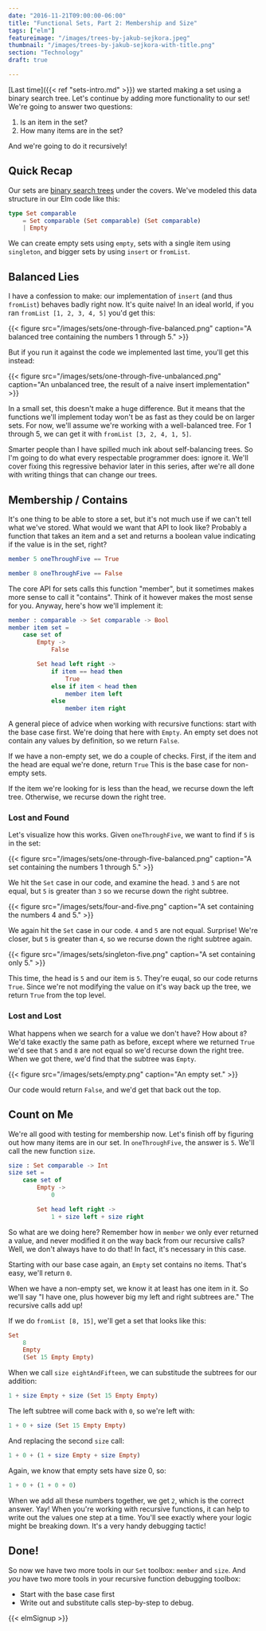 ```yaml
---
date: "2016-11-21T09:00:00-06:00"
title: "Functional Sets, Part 2: Membership and Size"
tags: ["elm"]
featureimage: "/images/trees-by-jakub-sejkora.jpeg"
thumbnail: "/images/trees-by-jakub-sejkora-with-title.png"
section: "Technology"
draft: true

---
```


[Last time]({{< ref "sets-intro.md" >}}) we started making a set using a binary search tree.
Let's continue by adding more functionality to our set!
We're going to answer two questions:

1. Is an item in the set?
2. How many items are in the set?

And we're going to do it recursively!

<!--more-->

## Quick Recap

Our sets are [binary search trees](https://en.wikipedia.org/wiki/Binary_search_tree) under the covers.
We've modeled this data structure in our Elm code like this:

```elm
type Set comparable
    = Set comparable (Set comparable) (Set comparable)
    | Empty
```

We can create empty sets using `empty`, sets with a single item using `singleton`, and bigger sets by using `insert` or `fromList`.

## Balanced Lies

I have a confession to make: our implementation of `insert` (and thus `fromList`) behaves badly right now.
It's quite naive!
In an ideal world, if you ran `fromList [1, 2, 3, 4, 5]` you'd get this:

{{< figure src="/images/sets/one-through-five-balanced.png"
           caption="A balanced tree containing the numbers 1 through 5." >}}

But if you run it against the code we implemented last time, you'll get this instead:

{{< figure src="/images/sets/one-through-five-unbalanced.png"
           caption="An unbalanced tree, the result of a naive insert implementation" >}}

In a small set, this doesn't make a huge difference.
But it means that the functions we'll implement today won't be as fast as they could be on larger sets.
For now, we'll assume we're working with a well-balanced tree.
For 1 through 5, we can get it with `fromList [3, 2, 4, 1, 5]`.

Smarter people than I have spilled much ink about self-balancing trees.
So I'm going to do what every respectable programmer does: ignore it.
We'll cover fixing this regressive behavior later in this series, after we're all done with writing things that can change our trees.

## Membership / Contains

It's one thing to be able to store a set, but it's not much use if we can't tell what we've stored.
What would we want that API to look like?
Probably a function that takes an item and a set and returns a boolean value indicating if the value is in the set, right?

```elm
member 5 oneThroughFive == True

member 8 oneThroughFive == False
```

The core API for sets calls this function "member", but it sometimes makes more sense to call it "contains".
Think of it however makes the most sense for you.
Anyway, here's how we'll implement it:

```elm
member : comparable -> Set comparable -> Bool
member item set =
    case set of
        Empty ->
            False

        Set head left right ->
            if item == head then
                True
            else if item < head then
                member item left
            else
                member item right
```

A general piece of advice when working with recursive functions: start with the base case first.
We're doing that here with `Empty`.
An empty set does not contain any values by definition, so we return `False`.

If we have a non-empty set, we do a couple of checks.
First, if the item and the head are equal we're done, return `True`
This is the base case for non-empty sets.

If the item we're looking for is less than the head, we recurse down the left tree.
Otherwise, we recurse down the right tree.

### Lost and Found

Let's visualize how this works.
Given `oneThroughFive`, we want to find if `5` is in the set:

{{< figure src="/images/sets/one-through-five-balanced.png"
           caption="A set containing the numbers 1 through 5." >}}

We hit the `Set` case in our code, and examine the head.
`3` and `5` are not equal, but `5` is greater than `3` so we recurse down the right subtree.

{{< figure src="/images/sets/four-and-five.png"
           caption="A set containing the numbers 4 and 5." >}}

We again hit the `Set` case in our code.
`4` and `5` are not equal.
Surprise!
We're closer, but `5` is greater than `4`, so we recurse down the right subtree again.

{{< figure src="/images/sets/singleton-five.png"
           caption="A set containing only 5." >}}

This time, the head is `5` and our item is `5`.
They're euqal, so our code returns `True`.
Since we're not modifying the value on it's way back up the tree, we return `True` from the top level.

### Lost and Lost

What happens when we search for a value we don't have?
How about `8`?
We'd take exactly the same path as before, except where we returned `True` we'd see that `5` and `8` are not equal so we'd recurse down the right tree.
When we got there, we'd find that the subtree was `Empty`.

{{< figure src="/images/sets/empty.png"
           caption="An empty set." >}}

Our code would return `False`, and we'd get that back out the top.

## Count on Me

We're all good with testing for membership now.
Let's finish off by figuring out how many items are in our set.
In `oneThroughFive`, the answer is `5`.
We'll call the new function `size`.

```elm
size : Set comparable -> Int
size set =
    case set of
        Empty ->
            0

        Set head left right ->
            1 + size left + size right
```

So what are we doing here?
Remember how in `member` we only ever returned a value, and never modified it on the way back from our recursive calls?
Well, we don't always have to do that!
In fact, it's necessary in this case.

Starting with our base case again, an `Empty` set contains no items.
That's easy, we'll return `0`.

When we have a non-empty set, we know it at least has one item in it.
So we'll say "I have one, plus however big my left and right subtrees are."
The recursive calls add up!

If we do `fromList [8, 15]`, we'll get a set that looks like this:

```elm
Set
    8
    Empty
    (Set 15 Empty Empty)
```

When we call `size eightAndFifteen`, we can substitude the subtrees for our addition:

```elm
1 + size Empty + size (Set 15 Empty Empty)
```

The left subtree will come back with `0`, so we're left with:

```elm
1 + 0 + size (Set 15 Empty Empty)
```

And replacing the second `size` call:

```elm
1 + 0 + (1 + size Empty + size Empty)
```

Again, we know that empty sets have size 0, so:

```elm
1 + 0 + (1 + 0 + 0)
```

When we add all these numbers together, we get `2`, which is the correct answer.
Yay!
When you're working with recursive functions, it can help to write out the values one step at a time.
You'll see exactly where your logic might be breaking down.
It's a very handy debugging tactic!

## Done!

So now we have two more tools in our `Set` toolbox: `member` and `size`.
And *you* have two more tools in your recursive function debugging toolbox:

- Start with the base case first
- Write out and substitute calls step-by-step to debug.

{{< elmSignup >}}
